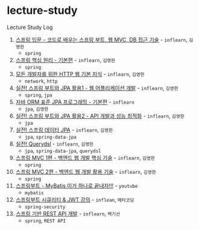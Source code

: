 # lecture-study

Lecture Study Log

1. [스프링 입문 - 코드로 배우는 스프링 부트, 웹 MVC, DB 접근 기술](./1) - `inflearn`, `김영한`
   - `spring`
2. [스프링 핵심 원리 - 기본편](./2) - `inflearn`, `김영한`
   - `spring`
3. [모든 개발자를 위한 HTTP 웹 기본 지식](./3) - `inflearn`, `김영한`
   - `network`, `http`
4. [실전! 스프링 부트와 JPA 활용1 - 웹 어플리케이션 개발](./4) - `inflearn`, `김영한`
   - `spring`, `jpa`
5. [자바 ORM 표준 JPA 프로그래밍 - 기본편](./5) - `inflearn`
   - `jpa`, `김영한`
6. [실전! 스프링 부트와 JPA 활용2 - API 개발과 성능 최적화](./6) - `inflearn`, `김영한`
   - `jpa`
7. [실전! 스프링 데이터 JPA](./7) - `inflearn`, `김영한`
   - `jpa`, `spring-data-jpa`
8. [실전! Querydsl](./8) - `inflearn`, `김영한`
   - `jpa`, `spring-data-jpa`, `querydsl`
9. [스프링 MVC 1편 - 백엔드 웹 개발 핵심 기술](./9) - `inflearn`, `김영한`
    - `spring`
10. [스프링 MVC 2편 - 백엔드 웹 개발 활용 기술](./10) - `inflearn`, `김영한`
    - `spring`
11. [스프링부트 - MyBatis 이거 하나로 끝내자!!!](./11) - `youtube`
    - `mybatis`
12. [스프링부트 시큐리티 & JWT 강의](./12) - `inflean`, `메타코딩`
    - `spring-security`
13. [스프링 기반 REST API 개발](./13) - `inflearn`, `백기선`
    - `spring`, `REST API`
